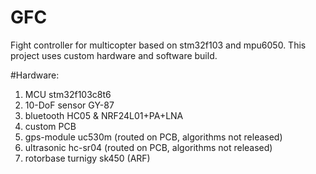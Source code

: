 # GFC
Fight controller for multicopter based on stm32f103 and mpu6050. This project uses custom hardware and software build. 

#Hardware:
1. MCU stm32f103c8t6 
2. 10-DoF sensor GY-87
3. bluetooth HC05 & NRF24L01+PA+LNA
4. custom PCB
5. gps-module uc530m (routed on PCB, algorithms not released)
6. ultrasonic hc-sr04 (routed on PCB, algorithms not released)
6. rotorbase turnigy sk450 (ARF)
